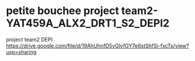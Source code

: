 # petite bouchee project team2-YAT459A_ALX2_DRT1_S2_DEPI2
project team2 DEPI 
https://drive.google.com/file/d/19AhUhnfD5vGlvfGY7e6stShfSi-fxcTs/view?usp=sharing
